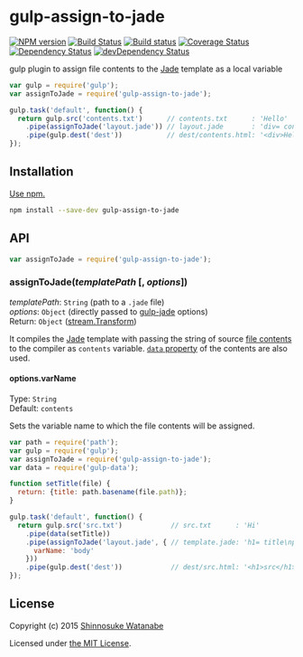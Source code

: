 # gulp-assign-to-jade

[![NPM version](https://img.shields.io/npm/v/gulp-assign-to-jade.svg)](https://www.npmjs.com/package/gulp-assign-to-jade)
[![Build Status](https://travis-ci.org/shinnn/gulp-assign-to-jade.svg?branch=master)](https://travis-ci.org/shinnn/gulp-assign-to-jade)
[![Build status](https://ci.appveyor.com/api/projects/status/vcy6r6t4vksxgei1?svg=true)](https://ci.appveyor.com/project/ShinnosukeWatanabe/gulp-assign-to-jade)
[![Coverage Status](https://img.shields.io/coveralls/shinnn/gulp-assign-to-jade.svg)](https://coveralls.io/r/shinnn/gulp-assign-to-jade)
[![Dependency Status](https://img.shields.io/david/shinnn/gulp-assign-to-jade.svg?label=deps)](https://david-dm.org/shinnn/gulp-assign-to-jade)
[![devDependency Status](https://img.shields.io/david/dev/shinnn/gulp-assign-to-jade.svg?label=devDeps)](https://david-dm.org/shinnn/gulp-assign-to-jade#info=devDependencies)

gulp plugin to assign file contents to the [Jade](http://jade-lang.com/) template as a local variable

```javascript
var gulp = require('gulp');
var assignToJade = require('gulp-assign-to-jade');

gulp.task('default', function() {
  return gulp.src('contents.txt')      // contents.txt      : 'Hello'
    .pipe(assignToJade('layout.jade')) // layout.jade       : 'div= contents'
    .pipe(gulp.dest('dest'))           // dest/contents.html: '<div>Hello</div>'
});
```

## Installation

[Use npm.](https://docs.npmjs.com/cli/install)

```sh
npm install --save-dev gulp-assign-to-jade
```

## API

```javascript
var assignToJade = require('gulp-assign-to-jade');
```

### assignToJade(*templatePath* [, *options*])

*templatePath*: `String` (path to a `.jade` file)  
*options*: `Object` (directly passed to [gulp-jade](https://github.com/phated/gulp-jade#options) options)  
Return: `Object` ([stream.Transform](https://iojs.org/api/stream.html#stream_class_stream_transform))

It compiles the [Jade](https://github.com/jadejs/jade) template with passing the string of source [file contents](https://github.com/wearefractal/vinyl#optionscontents) to the compiler as `contents` variable. [`data` property](https://github.com/phated/gulp-jade#use-with-gulp-data) of the contents are also used.

#### options.varName

Type: `String`  
Default: `contents`

Sets the variable name to which the file contents will be assigned.

```javascript
var path = require('path');
var gulp = require('gulp');
var assignToJade = require('gulp-assign-to-jade');
var data = require('gulp-data');

function setTitle(file) {
  return: {title: path.basename(file.path)};
}

gulp.task('default', function() {
  return gulp.src('src.txt')            // src.txt      : 'Hi'
    .pipe(data(setTitle)) 
    .pipe(assignToJade('layout.jade', { // template.jade: 'h1= title\np=  body'
      varName: 'body'
    })) 
    .pipe(gulp.dest('dest'))            // dest/src.html: '<h1>src</h1><p>Hi</p>'
});
```

## License

Copyright (c) 2015 [Shinnosuke Watanabe](https://github.com/shinnn)

Licensed under [the MIT License](./LICENSE).
